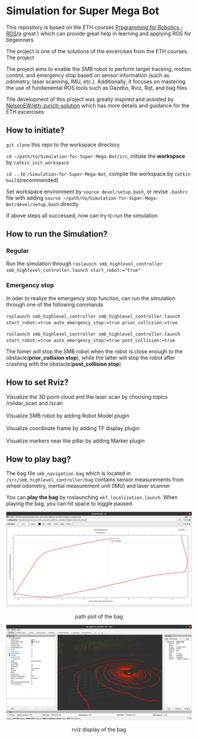# Simulation for Super Mega Bot
This repository is based on the ETH courses [Programming for Robotics - ROS](https://rsl.ethz.ch/education-students/lectures/ros.html)(a great ) which can provide great help in learning and applying ROS for begeinners  

The project is one of the solutions of the excercises from  the ETH courses. The project 

The project aims to enable the SMB robot to perform target tracking, motion control, and emergency stop based on sensor information (such as odometry, laser scanning, IMU, etc.). Additionally, it focuses on mastering the use of fundamental ROS tools such as Gazebo, Rviz, Rqt, and bag files  

The development of this project was greatly inspired and assisted by [NelsenEW/eth-zurich-solution](https://github.com/NelsenEW/eth-zurich-solution.git) which has more details and guidance for the ETH excercises

## How to initiate?
`git clone` this repo to the workspace directory  

`cd ~/path/to/Simulation-for-Super-Mega-Bot/src`, initiate the **workspace** by `catkin_init_workspace`

`cd ..` to  `/Simulation-for-Super-Mega-Bot`, compile the workspace by `catkin build`(recommended)

Set workspace environment by `source devel/setup.bash`, or revise `.bashrc` file with adding `source ~/path/to/Simulation-for-Super-Mega-Bot/devel/setup.bash` directly  

If above steps all successed, now can try to run the simulation

## How to run the Simulation?
### Regular
Run the simulation through `roslaunch smb_highlevel_controller smb_highlevel_controller.launch start_robot:="true"`  

### Emergency stop
In oder to realize the emergency stop function, can run the simulation through one of the following commands  

`roslaunch smb_highlevel_controller smb_highlevel_controller.launch start_robot:=true auto_emergency_stop:=true prior_collision:=true`  

`roslaunch smb_highlevel_controller smb_highlevel_controller.launch start_robot:=true auto_emergency_stop:=true post_collision:=true`  

The fomer will stop the SMB robot when the robot is close enough to the obstacle(**prior_collision stop**), while the latter will stop the robot after crashing with the obstacle(**post_collision stop**)
 ## How to set Rviz?
Visualize the 3D point cloud and the laser scan by choosing topics /rslidar_scan and /scan <br><br>
Visualize SMB robot by adding Robot Model plugin <br><br>
Visualize coordinate frame by adding TF display plugin <br><br>
Visualize markers near the pillar by adding Marker plugin <br>
## How to play bag?
The bag file `smb_navigation.bag` which is located in `/src/smb_highlevel_controller/bag` contains sensor measurements from wheel odometry, inertial measurement unit (IMU) and laser scanner <br>
  
You can **play the bag** by roslaunching `ekf_localization.launch`. When playing the bag, you can hit space to toggle paused<br>
  
![image](https://github.com/Ye-Dehuo/ETH_SMB/blob/main/img/recorded%20path%20plot.png) 
<p align="center"> path plot of the bag </p>  

![image](https://github.com/Ye-Dehuo/ETH_SMB/blob/main/img/rviz%20display%20of%20the%20%20bag.png)
<p align="center"> rviz display of the bag </p>
